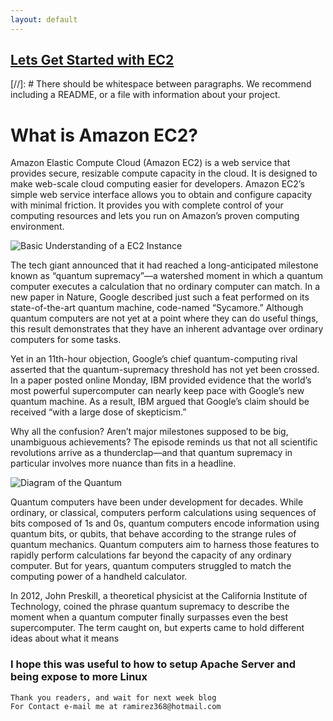 ```yaml
---
layout: default
---
```



## [Lets Get Started with EC2](https://www.youtube.com/watch?v=8TlukLu11Yo)

[//]: #  There should be whitespace between paragraphs. We recommend including a README, or a file with information about your project.

# What is Amazon EC2?
Amazon Elastic Compute Cloud (Amazon EC2) is a web service that provides secure, resizable compute capacity in the cloud. It is designed to make web-scale cloud computing easier for developers. Amazon EC2’s simple web service interface allows you to obtain and configure capacity with minimal friction. It provides you with complete control of your computing resources and lets you run on Amazon’s proven computing environment.



![Basic Understanding of a EC2 Instance](https://www.tutorialspoint.com/amazon_web_services/images/architecture.jpg)


The tech giant announced that it had reached a long-anticipated milestone known as “quantum supremacy”—a watershed moment in which a quantum computer executes a calculation that no ordinary computer can match. In a new paper in Nature, Google described just such a feat performed on its state-of-the-art quantum machine, code-named “Sycamore.” Although quantum computers are not yet at a point where they can do useful things, this result demonstrates that they have an inherent advantage over ordinary computers for some tasks.


Yet in an 11th-hour objection, Google’s chief quantum-computing rival asserted that the quantum-supremacy threshold has not yet been crossed. In a paper posted online Monday, IBM provided evidence that the world’s most powerful supercomputer can nearly keep pace with Google’s new quantum machine. As a result, IBM argued that Google’s claim should be received “with a large dose of skepticism.”

Why all the confusion? Aren’t major milestones supposed to be big, unambiguous achievements? The episode reminds us that not all scientific revolutions arrive as a thunderclap—and that quantum supremacy in particular involves more nuance than fits in a headline.


![Diagram of the Quantum ](https://www.microsoft.com/en-us/research/uploads/prod/2021/01/1400x788_Quantum_Still_NoLogo-1-655x368.jpg)

Quantum computers have been under development for decades. While ordinary, or classical, computers perform calculations using sequences of bits composed of 1s and 0s, quantum computers encode information using quantum bits, or qubits, that behave according to the strange rules of quantum mechanics. Quantum computers aim to harness those features to rapidly perform calculations far beyond the capacity of any ordinary computer. But for years, quantum computers struggled to match the computing power of a handheld calculator.

In 2012, John Preskill, a theoretical physicist at the California Institute of Technology, coined the phrase quantum supremacy to describe the moment when a quantum computer finally surpasses even the best supercomputer. The term caught on, but experts came to hold different ideas about what it means

### I hope this was useful to how to setup Apache Server and being expose to more Linux


```
Thank you readers, and wait for next week blog
For Contact e-mail me at ramirez368@hotmail.com

```
